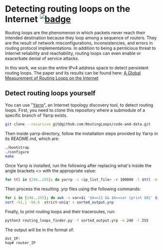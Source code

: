 # Detecting routing loops on the Internet [![badge](https://img.shields.io/badge/In%20Proceedings-Passive%20and%20Active%20Measurement%202023-blue)](https://link.springer.com/book/10.1007/978-3-031-28486-1)

Routing loops are the phenomenon in which packets never reach their intended destination because they loop among a sequence of routers. They are the result of network misconfigurations, inconsistencies, and errors in routing protocol implementations. In addition to being a pernicious threat to Internet reliability and reachability, routing loops can even enable or exacerbate denial of service attacks.

In this work, we scan the entire IPv4 address space to detect persistent routing loops. The paper and its results can be found here: [A Global Measurement of Routing Loops on the Internet](https://link.springer.com/chapter/10.1007/978-3-031-28486-1_16)

## Detect routing loops yourself

You can use "[Yarrp](https://www.cmand.org/yarrp/)", an Internet topology discovery tool, to detect routing loops. First, you need to clone this repository where a submodule of a specific branch of Yarrp exists.

```sh
git clone --recursive git@github.com:RoutingLoops/code-and-data.git
```

Then inside yarrp directory, follow the installation steps provided by Yarrp in its README.md, which are:

```sh
./bootstrap
./configure
make
```

Once Yarrp is installed, run the following after replacing what's inside the angle brackets <> with the appropriate value:

```sh
for ttl in {246..255}; do yarrp -i <ip_list_file> -r 100000 -l $ttl -m $ttl -F $ttl -a <scanning_machine_IP> -I <network_interface> -s -o $ttl.yrp; done

```

Then process the resulting .yrp files using the following commands:

```sh
for i in {246..255}; do awk -v var=$i '$4==11 && $6==var {print $0}' $i.yrp | sort -u -t " " -k1,1 > strict-uniq-$i.yrp; done
sort -k1,1 -k6,6  strict-uniq* > sorted_output.yrp
```

Finally, to print routing loops and their traceroutes, run:

```sh
python3 routing_loops_finder.py -f sorted_output.yrp -m 246 -l 255
```

The output will be in the format of:

```
dst_IP:
hop# router_IP
```
